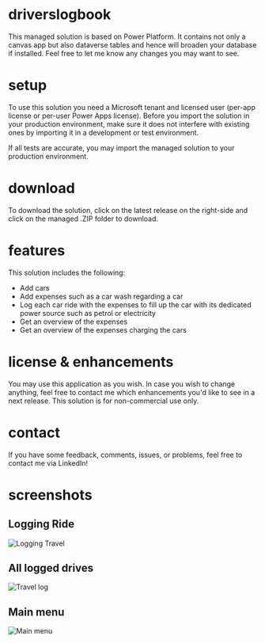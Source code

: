 # driverslogbook
This managed solution is based on Power Platform. It contains not only a canvas app but also dataverse tables and hence will broaden your database if installed.
Feel free to let me know any changes you may want to see.

# setup
To use this solution you need a Microsoft tenant and licensed user (per-app license or per-user Power Apps license). Before you import the solution in your production environment, make sure it does not interfere with existing ones by importing it in a development or test environment.

If all tests are accurate, you may import the managed solution to your production environment.

# download
To download the solution, click on the latest release on the right-side and click on the managed .ZIP folder to download.

# features
This solution includes the following:
- Add cars
- Add expenses such as a car wash regarding a car
- Log each car ride with the expenses to fill up the car with its dedicated power source such as petrol or electricity
- Get an overview of the expenses
- Get an overview of the expenses charging the cars

# license & enhancements
You may use this application as you wish. In case you wish to change anything, feel free to contact me which enhancements you'd like to see in a next release. This solution is for non-commercial use only.

# contact
If you have some feedback, comments, issues, or problems, feel free to contact me via LinkedIn!

# screenshots
## Logging Ride
![Logging Travel](https://user-images.githubusercontent.com/127935193/225628410-1c453618-170a-49ce-9af2-a8347ebd4e4e.png)

## All logged drives
![Travel log](https://user-images.githubusercontent.com/127935193/225628592-acc0d61d-a233-42cb-8362-f18037c83634.png)

## Main menu
![Main menu](https://user-images.githubusercontent.com/127935193/225628684-7f1a01ad-0cff-4fce-9ea6-c6fec09d37e9.png)
